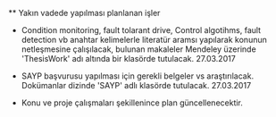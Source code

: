 ** Yakın vadede yapılması planlanan işler

* Condition monitoring, fault tolarant drive, Control algotihms, fault detection vb anahtar kelimelerle literatür aramsı yapılarak konunun netleşmesine çalışılacak, bulunan makaleler Mendeley üzerinde 'ThesisWork' adı altında bir klasörde tutulacak. 27.03.2017

* SAYP başvurusu yapılması için gerekli belgeler vs araştırılacak. Dokümanlar dizinde 'SAYP' adlı klasörde tutulacak. 27.03.2017

* Konu ve proje çalışmaları şekillenince plan güncellenecektir.
